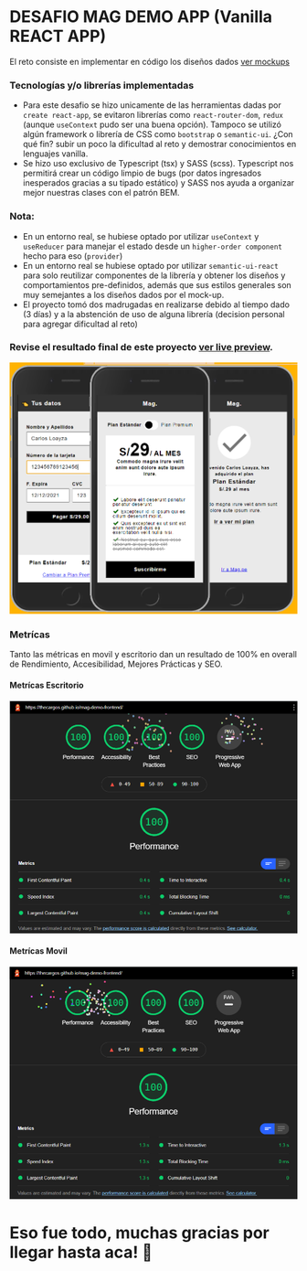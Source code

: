 # DESAFIO MAG DEMO APP (Vanilla REACT APP)

El reto consiste en implementar en código los diseños dados [ver mockups](https://xd.adobe.com/view/95b2cf77-ac47-4c1d-5430-43576b88590e-e383/)

### Tecnologías y/o librerías implementadas
* Para este desafio se hizo unicamente de las herramientas dadas por `create react-app`, se evitaron librerías como `react-router-dom`, `redux` (aunque `useContext` pudo ser una buena opción). Tampoco se utilizó algún framework o librería de CSS como `bootstrap` o `semantic-ui`. ¿Con qué fin? subir un poco la dificultad al reto y demostrar conocimientos en lenguajes vanilla.
* Se hizo uso exclusivo de Typescript (tsx) y SASS (scss). Typescript nos permitirá crear un código limpio de bugs (por datos ingresados inesperados gracias a su tipado estático) y SASS nos ayuda a organizar mejor nuestras clases con el patrón BEM.


### Nota:
* En un entorno real, se hubiese optado por utilizar `useContext` y `useReducer` para manejar el estado desde un `higher-order component` hecho para eso (`provider`) 
* En un entorno real se hubiese optado por utilizar `semantic-ui-react` para solo reutilizar componentes de la librería y obtener los diseños y comportamientos pre-definidos, además que sus estilos generales son muy semejantes a los diseños dados por el mock-up.
* El proyecto tomó dos madrugadas en realizarse debido al tiempo dado (3 días) y a la abstención de uso de alguna librería (decision personal para agregar dificultad al reto)
### Revise el resultado final de este proyecto [ver live preview](https://thecargos.github.io/mag-demo-frontend/).

![resultado final](./assets/mag-result.png)

### Metrícas
Tanto las métricas en movil y escritorio dan un resultado de 100% en overall de Rendimiento, Accesibilidad, Mejores Prácticas y SEO.

#### Metrícas Escritorio
![resultado final escritorio](./assets/desktop-metrics.png)

#### Metrícas Movil
![resultado final movil](./assets/mobile-metrics.png)


# Eso fue todo, muchas gracias por llegar hasta aca! 🎉


